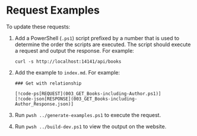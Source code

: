 # Request Examples

To update these requests:

1. Add a PowerShell (`.ps1`) script prefixed by a number that is used to determine the order the scripts are executed.
  The script should execute a request and output the response. For example:
   ```
   curl -s http://localhost:14141/api/books
   ```

2. Add the example to `index.md`. For example:
   ```
   ### Get with relationship

   [!code-ps[REQUEST](003_GET_Books-including-Author.ps1)]
   [!code-json[RESPONSE](003_GET_Books-including-Author_Response.json)]
   ```

3. Run `pwsh ../generate-examples.ps1` to execute the request.

4. Run `pwsh ../build-dev.ps1` to view the output on the website.
